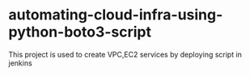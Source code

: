 # automating-cloud-infra-using-python-boto3-script
This project is used to create VPC,EC2 services by deploying script in jenkins

